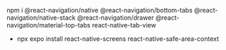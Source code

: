  npm i 
 @react-navigation/native 
 @react-navigation/bottom-tabs 
 @react-navigation/native-stack 
 @react-navigation/drawer 
 @react-navigation/material-top-tabs react-native-tab-view

 - npx expo install react-native-screens react-native-safe-area-context